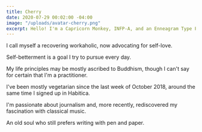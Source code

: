 ```yaml
---
title: Cherry
date: 2020-07-29 00:02:00 -04:00
image: "/uploads/avatar-cherry.png"
excerpt: Hello! I'm a Capricorn Monkey, INFP-A, and an Enneagram Type Four.
---
```


I call myself a recovering workaholic, now advocating for self-love.

Self-betterment is a goal I try to pursue every day.

My life principles may be mostly ascribed to Buddhism, though I can't say for certain that I'm a practitioner.

I've been mostly vegetarian since the last week of October 2018, around the same time I signed up in Habitica.

I'm passionate about journalism and, more recently, rediscovered my fascination with classical music.

An old soul who still prefers writing with pen and paper.